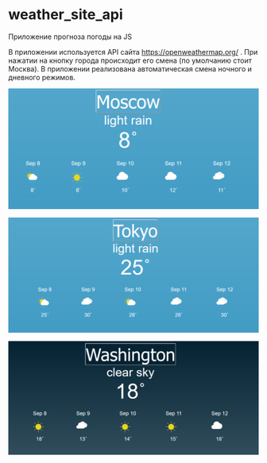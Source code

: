 # weather_site_api
 Приложение прогноза погоды на JS 
 
 В приложении используется API сайта https://openweathermap.org/ . При нажатии на кнопку города происходит его смена (по умолчанию стоит Москва). В приложении реализована автоматическая смена ночного и дневного режимов. 
 
  ![1](https://github.com/Presstomsk/weather_site_api/blob/main/jpg/1.png)
  
  ![2](https://github.com/Presstomsk/weather_site_api/blob/main/jpg/2.png)
  
  ![3](https://github.com/Presstomsk/weather_site_api/blob/main/jpg/3.png)
 
 
